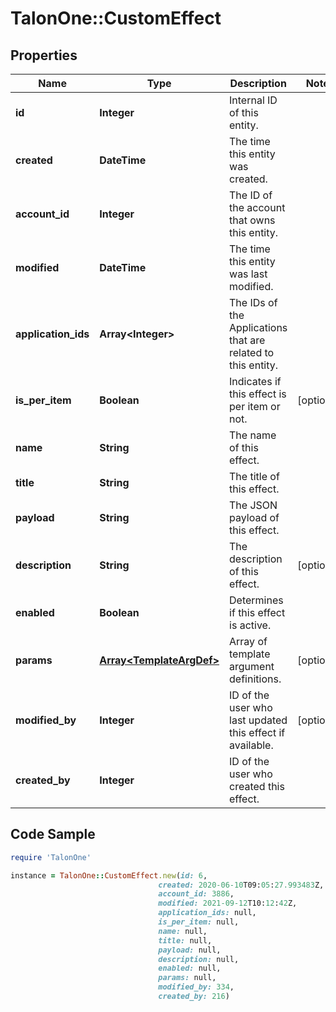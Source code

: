 # TalonOne::CustomEffect

## Properties

Name | Type | Description | Notes
------------ | ------------- | ------------- | -------------
**id** | **Integer** | Internal ID of this entity. | 
**created** | **DateTime** | The time this entity was created. | 
**account_id** | **Integer** | The ID of the account that owns this entity. | 
**modified** | **DateTime** | The time this entity was last modified. | 
**application_ids** | **Array&lt;Integer&gt;** | The IDs of the Applications that are related to this entity. | 
**is_per_item** | **Boolean** | Indicates if this effect is per item or not. | [optional] 
**name** | **String** | The name of this effect. | 
**title** | **String** | The title of this effect. | 
**payload** | **String** | The JSON payload of this effect. | 
**description** | **String** | The description of this effect. | [optional] 
**enabled** | **Boolean** | Determines if this effect is active. | 
**params** | [**Array&lt;TemplateArgDef&gt;**](TemplateArgDef.md) | Array of template argument definitions. | [optional] 
**modified_by** | **Integer** | ID of the user who last updated this effect if available. | [optional] 
**created_by** | **Integer** | ID of the user who created this effect. | 

## Code Sample

```ruby
require 'TalonOne'

instance = TalonOne::CustomEffect.new(id: 6,
                                 created: 2020-06-10T09:05:27.993483Z,
                                 account_id: 3886,
                                 modified: 2021-09-12T10:12:42Z,
                                 application_ids: null,
                                 is_per_item: null,
                                 name: null,
                                 title: null,
                                 payload: null,
                                 description: null,
                                 enabled: null,
                                 params: null,
                                 modified_by: 334,
                                 created_by: 216)
```


